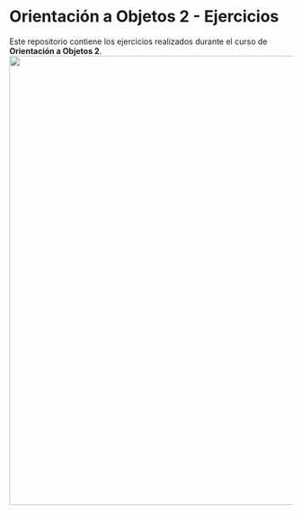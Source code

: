 # Orientación a Objetos 2 - Ejercicios

Este repositorio contiene los ejercicios realizados durante el curso de **Orientación a Objetos 2**. 
<img src="https://github.com/user-attachments/assets/cc029344-682b-4c98-8b26-333df48d96ca" width="800"/>

